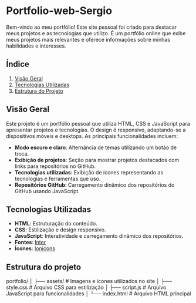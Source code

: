 # Portfolio-web-Sergio

Bem-vindo ao meu portfólio! Este site pessoal foi criado para destacar meus projetos e as tecnologias que utilizo. É um portfólio online que exibe meus projetos mais relevantes e oferece informações sobre minhas habilidades e interesses.

## Índice

1. [Visão Geral](#visão-geral)
2. [Tecnologias Utilizadas](#tecnologias-utilizadas)
3. [Estrutura do Projeto](#estrutura-do-projeto)

## Visão Geral

Este projeto é um portfólio pessoal que utiliza HTML, CSS e JavaScript para apresentar projetos e tecnologias. O design é responsivo, adaptando-se a dispositivos móveis e desktops. As principais funcionalidades incluem:

- **Modo escuro e claro**: Alternância de temas utilizando um botão de troca.
- **Exibição de projetos**: Seção para mostrar projetos destacados com links para repositórios no GitHub.
- **Tecnologias utilizadas**: Exibição de ícones representando as tecnologias e ferramentas que uso.
- **Repositórios GitHub**: Carregamento dinâmico dos repositórios do GitHub usando JavaScript.

## Tecnologias Utilizadas

- **HTML**: Estruturação do conteúdo.
- **CSS**: Estilização e design responsivo.
- **JavaScript**: Interatividade e carregamento dinâmico dos repositórios.
- **Fontes**: [Inter](https://fonts.google.com/specimen/Inter)
- **Ícones**: [Ionicons](https://ionicons.com)

## Estrutura do projeto

portfolio/
│
├── assets/ # Imagens e ícones utilizados no site
│
├── style.css # Arquivo CSS para estilização
│
├── script.js # Arquivo JavaScript para funcionalidades
│
└── index.html # Arquivo HTML principal
